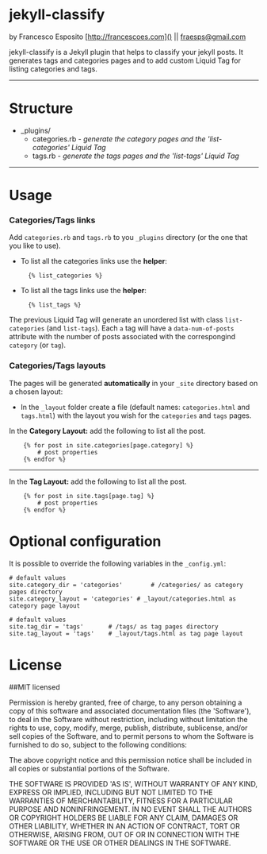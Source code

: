 # jekyll-classify

by Francesco Esposito [http://francescoes.com]() || <fraesps@gmail.com>



jekyll-classify is a Jekyll plugin that helps to classify your jekyll posts. It generates tags and categories pages and to add custom Liquid Tag for listing categories and tags. 




---

# Structure

- _plugins/
	- categories.rb - *generate the category pages and the 'list-categories' Liquid Tag*
	- tags.rb - *generate the tags pages and the 'list-tags' Liquid Tag*

---

# Usage

### Categories/Tags links

Add `categories.rb` and `tags.rb` to you `_plugins` directory (or the one that you like to use). 

- To list all the categories links use the **helper**:

		{% list_categories %}
	
- To list all the tags links use the **helper**:
	
		{% list_tags %}

The previous Liquid Tag will generate an unordered list with class `list-categories` (and `list-tags`). Each `a` tag will have a `data-num-of-posts` attribute with the number of posts associated with the correspongind `category` (or `tag`). 

### Categories/Tags layouts
		
The pages will be generated **automatically** in your `_site` directory based on a chosen layout:  
	
- In the `_layout` folder create a file (default names: `categories.html` and `tags.html`) with the layout you wish for the `categories` and `tags` pages.

In the **Category Layout:** add the following to list all the post.


		{% for post in site.categories[page.category] %}
			# post properties
		{% endfor %}
----		
In the **Tag Layout:** add the following to list all the post.


		{% for post in site.tags[page.tag] %}
			# post properties
		{% endfor %}
			

# Optional configuration

It is possible to override the following variables in the `_config.yml`:
	
	# default values
	site.category_dir = 'categories'		# /categories/ as category pages directory
	site.category_layout = 'categories'	# _layout/categories.html as category page layout 

	# default values
	site.tag_dir = 'tags'		# /tags/ as tag pages directory
	site.tag_layout = 'tags'	# _layout/tags.html as tag page layout 


# License

##MIT licensed

Permission is hereby granted, free of charge, to any person obtaining a copy of this software and associated documentation files (the 'Software'), to deal in the Software without restriction, including without limitation the rights to use, copy, modify, merge, publish, distribute, sublicense, and/or sell copies of the Software, and to permit persons to whom the Software is furnished to do so, subject to the following conditions:

The above copyright notice and this permission notice shall be included in all copies or substantial portions of the Software.

THE SOFTWARE IS PROVIDED 'AS IS', WITHOUT WARRANTY OF ANY KIND, EXPRESS OR IMPLIED, INCLUDING BUT NOT LIMITED TO THE WARRANTIES OF MERCHANTABILITY, FITNESS FOR A PARTICULAR PURPOSE AND NONINFRINGEMENT. IN NO EVENT SHALL THE AUTHORS OR COPYRIGHT HOLDERS BE LIABLE FOR ANY CLAIM, DAMAGES OR OTHER LIABILITY, WHETHER IN AN ACTION OF CONTRACT, TORT OR OTHERWISE, ARISING FROM, OUT OF OR IN CONNECTION WITH THE SOFTWARE OR THE USE OR OTHER DEALINGS IN THE SOFTWARE.
